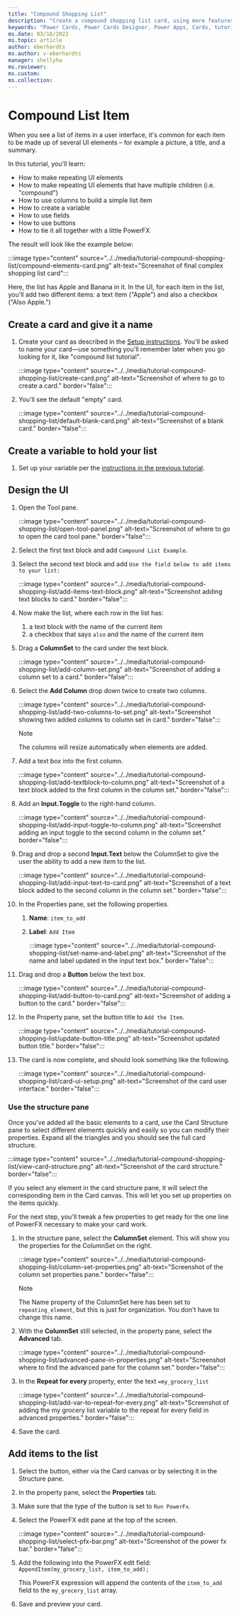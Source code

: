 ```yaml
---
title: "Compound Shopping List"
description: "Create a compound shopping list card, using more features of power cards"
keywords: "Power Cards, Power Cards Designer, Power Apps, Cards, tutorial"
ms.date: 03/18/2022
ms.topic: article
author: eberhardts
ms.author: v-eberhardts
manager: shellyha
ms.reviewer: 
ms.custom: 
ms.collection: 
---
```


# Compound List Item

When you see a list of items in a user interface, it's common for each item to be made up of several UI elements – for example a picture, a title, and a summary.

In this tutorial, you'll learn:

- How to make repeating UI elements
- How to make repeating UI elements that have multiple children (i.e. "compound")
- How to use columns to build a simple list item
- How to create a variable
- How to use fields
- How to use buttons
- How to tie it all together with a little PowerFX

The result will look like the example below:

:::image type="content" source="../../media/tutorial-compound-shopping-list/compound-elements-card.png" alt-text="Screenshot of final complex shopping list card":::

Here, the list has Apple and Banana in it. In the UI, for each item in the list, you'll add two different items: a text item ("Apple") and also a checkbox ("Also Apple.")

## Create a card and give it a name

1. Create your card as described in the [Setup instructions](../../get-started-designer/setup-designer.md). You'll be asked to name your card&mdash;use something you'll remember later when you go looking for it, like "compound list tutorial".

   :::image type="content" source="../../media/tutorial-compound-shopping-list/create-card.png" alt-text="Screenshot of where to go to create a card." border="false":::

1. You'll see the default "empty" card.

   :::image type="content" source="../../media/tutorial-compound-shopping-list/default-blank-card.png" alt-text="Screenshot of a blank card." border="false":::

## Create a variable to hold your list

1. Set up your variable per the [instructions in the previous tutorial](simple-shopping-list.md).

## Design the UI

1. Open the Tool pane.

   :::image type="content" source="../../media/tutorial-compound-shopping-list/open-tool-panel.png" alt-text="Screenshot of where to go to open the card tool pane." border="false":::

1. Select the first text block and add `Compound List Example`.

1. Select the second text block and add `Use the field below to add items to your list:`

   :::image type="content" source="../../media/tutorial-compound-shopping-list/add-items-text-block.png" alt-text="Screenshot adding text blocks to card." border="false":::

1. Now make the list, where each row in the list has:

   1. a text block with the name of the current item
   1. a checkbox that says `also` and the name of the current item

1. Drag a **ColumnSet** to the card under the text block.

   :::image type="content" source="../../media/tutorial-compound-shopping-list/add-column-set.png" alt-text="Screenshot of adding a column set to a card." border="false":::

1. Select the **Add Column** drop down twice to create two columns.

   :::image type="content" source="../../media/tutorial-compound-shopping-list/add-two-columns-to-set.png" alt-text="Screenshot showing two added columns to column set in card." border="false":::

   > [!NOTE]
   > The columns will resize automatically when elements are added.

1. Add a text box into the first column.

   :::image type="content" source="../../media/tutorial-compound-shopping-list/add-textblock-to-column.png" alt-text="Screenshot of a text block added to the first column in the column set." border="false":::

1. Add an **Input.Toggle** to the right-hand column.

   :::image type="content" source="../../media/tutorial-compound-shopping-list/add-input-toggle-to-column.png" alt-text="Screenshot adding an input toggle to the second column in the column set." border="false":::

1. Drag and drop a second **Input.Text** below the ColumnSet to give the user the ability to add a new item to the list.

   :::image type="content" source="../../media/tutorial-compound-shopping-list/add-input-text-to-card.png" alt-text="Screenshot of a text block added to the second column in the column set." border="false":::

1. In the Properties pane, set the following properties.

   1. **Name**: `item_to_add`
   1. **Label**: `Add Item`

      :::image type="content" source="../../media/tutorial-compound-shopping-list/set-name-and-label.png" alt-text="Screenshot of the name and label updated in the input text box." border="false":::

1. Drag and drop a **Button** below the text box.

   :::image type="content" source="../../media/tutorial-compound-shopping-list/add-button-to-card.png" alt-text="Screenshot of adding a button to the card." border="false":::

1. In the Property pane, set the button title to `Add the Item`.

   :::image type="content" source="../../media/tutorial-compound-shopping-list/update-button-title.png" alt-text="Screenshot updated button title." border="false":::

1. The card is now complete, and should look something like the following.

   :::image type="content" source="../../media/tutorial-compound-shopping-list/card-ui-setup.png" alt-text="Screenshot of the card user interface." border="false":::

### Use the structure pane

Once you've added all the basic elements to a card, use the Card Structure pane to select different elements quickly and easily so you can modify their properties. Expand all the triangles and you should see the full card structure.

:::image type="content" source="../../media/tutorial-compound-shopping-list/view-card-structure.png" alt-text="Screenshot of the card structure." border="false":::

If you select any element in the card structure pane, it will select the corresponding item in the Card canvas. This will let you set up properties on the items quickly.

For the next step, you'll tweak a few properties to get ready for the one line of PowerFX necessary to make your card work.

1. In the structure pane, select the **ColumnSet** element. This will show you the properties for the ColumnSet on the right.

   :::image type="content" source="../../media/tutorial-compound-shopping-list/column-set-properties.png" alt-text="Screenshot of the column set properties pane." border="false":::

   > [!NOTE]
   > The Name property of the ColumnSet here has been set to `repeating_element`, but this is just for organization. You don't have to change this name.

1. With the **ColumnSet** still selected, in the property pane, select the **Advanced** tab.

   :::image type="content" source="../../media/tutorial-compound-shopping-list/advanced-pane-in-properties.png" alt-text="Screenshot where to find the advanced pane for the column set." border="false":::

1. In the **Repeat for every** property, enter the text `=my_grocery_list`

   :::image type="content" source="../../media/tutorial-compound-shopping-list/add-var-to-repeat-for-every.png" alt-text="Screenshot of adding the my grocery list variable to the repeat for every field in advanced properties." border="false":::

1. Save the card.

## Add items to the list

1. Select the button, either via the Card canvas or by selecting it in the Structure pane.

1. In the property pane, select the **Properties** tab.

1. Make sure that the type of the button is set to `Run PowerFx`.

1. Select the PowerFX edit pane at the top of the screen.

   :::image type="content" source="../../media/tutorial-compound-shopping-list/select-pfx-bar.png" alt-text="Screenshot of the power fx bar." border="false":::

1. Add the following into the PowerFX edit field: `AppendItem(my_grocery_list, item_to_add);`

   This PowerFX expression will append the contents of the `item_to_add` field to the `my_grocery_list` array.

1. Save and preview your card.
